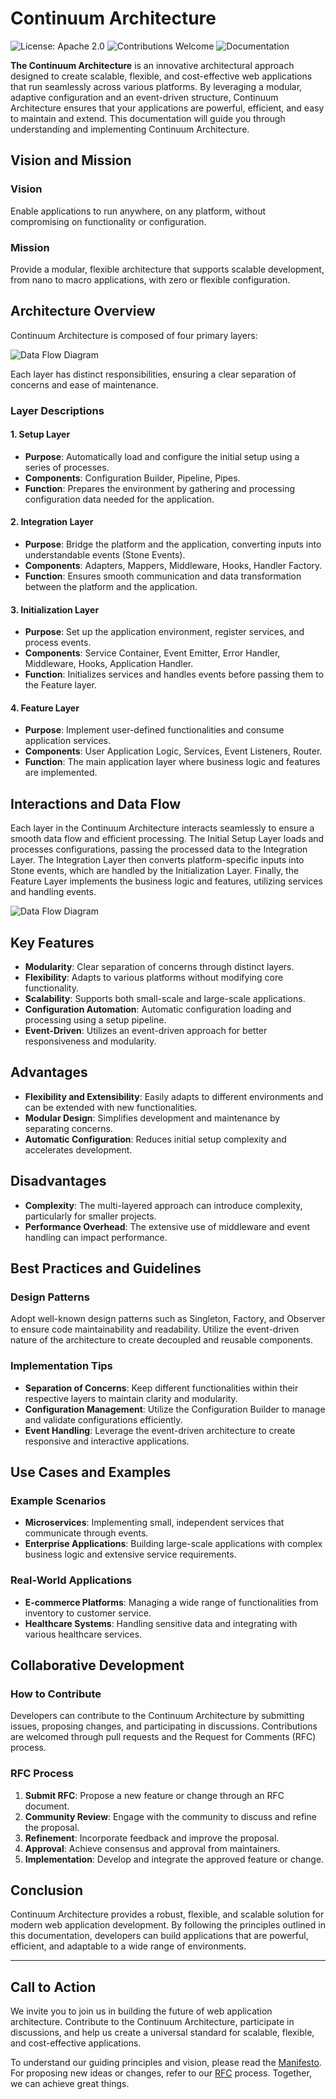# Continuum Architecture

![License: Apache 2.0](https://img.shields.io/badge/License-Apache%202.0-blue.svg)
![Contributions Welcome](https://img.shields.io/badge/contributions-welcome-brightgreen.svg)
![Documentation](https://img.shields.io/badge/docs-passing-brightgreen.svg)

**The Continuum Architecture** is an innovative architectural approach designed to create scalable, flexible, and cost-effective web applications that run seamlessly across various platforms. By leveraging a modular, adaptive configuration and an event-driven structure, Continuum Architecture ensures that your applications are powerful, efficient, and easy to maintain and extend. This documentation will guide you through understanding and implementing Continuum Architecture.

## Vision and Mission

### Vision

Enable applications to run anywhere, on any platform, without compromising on functionality or configuration.

### Mission

Provide a modular, flexible architecture that supports scalable development, from nano to macro applications, with zero or flexible configuration.

## Architecture Overview

Continuum Architecture is composed of four primary layers:

![Data Flow Diagram](layers.png)

Each layer has distinct responsibilities, ensuring a clear separation of concerns and ease of maintenance.

### Layer Descriptions

#### 1. Setup Layer

- **Purpose**: Automatically load and configure the initial setup using a series of processes.
- **Components**: Configuration Builder, Pipeline, Pipes.
- **Function**: Prepares the environment by gathering and processing configuration data needed for the application.

#### 2. Integration Layer

- **Purpose**: Bridge the platform and the application, converting inputs into understandable events (Stone Events).
- **Components**: Adapters, Mappers, Middleware, Hooks, Handler Factory.
- **Function**: Ensures smooth communication and data transformation between the platform and the application.

#### 3. Initialization Layer

- **Purpose**: Set up the application environment, register services, and process events.
- **Components**: Service Container, Event Emitter, Error Handler, Middleware, Hooks, Application Handler.
- **Function**: Initializes services and handles events before passing them to the Feature layer.

#### 4. Feature Layer

- **Purpose**: Implement user-defined functionalities and consume application services.
- **Components**: User Application Logic, Services, Event Listeners, Router.
- **Function**: The main application layer where business logic and features are implemented.

## Interactions and Data Flow

Each layer in the Continuum Architecture interacts seamlessly to ensure a smooth data flow and efficient processing. 
The Initial Setup Layer loads and processes configurations, passing the processed data to the Integration Layer. 
The Integration Layer then converts platform-specific inputs into Stone events, which are handled by the Initialization Layer. 
Finally, the Feature Layer implements the business logic and features, utilizing services and handling events.

![Data Flow Diagram](data-flow-diagram.png)

## Key Features

- **Modularity**: Clear separation of concerns through distinct layers.
- **Flexibility**: Adapts to various platforms without modifying core functionality.
- **Scalability**: Supports both small-scale and large-scale applications.
- **Configuration Automation**: Automatic configuration loading and processing using a setup pipeline.
- **Event-Driven**: Utilizes an event-driven approach for better responsiveness and modularity.

## Advantages

- **Flexibility and Extensibility**: Easily adapts to different environments and can be extended with new functionalities.
- **Modular Design**: Simplifies development and maintenance by separating concerns.
- **Automatic Configuration**: Reduces initial setup complexity and accelerates development.

## Disadvantages

- **Complexity**: The multi-layered approach can introduce complexity, particularly for smaller projects.
- **Performance Overhead**: The extensive use of middleware and event handling can impact performance.

## Best Practices and Guidelines

### Design Patterns

Adopt well-known design patterns such as Singleton, Factory, and Observer to ensure code maintainability and readability. Utilize the event-driven nature of the architecture to create decoupled and reusable components.

### Implementation Tips

- **Separation of Concerns**: Keep different functionalities within their respective layers to maintain clarity and modularity.
- **Configuration Management**: Utilize the Configuration Builder to manage and validate configurations efficiently.
- **Event Handling**: Leverage the event-driven architecture to create responsive and interactive applications.

## Use Cases and Examples

### Example Scenarios

- **Microservices**: Implementing small, independent services that communicate through events.
- **Enterprise Applications**: Building large-scale applications with complex business logic and extensive service requirements.

### Real-World Applications

- **E-commerce Platforms**: Managing a wide range of functionalities from inventory to customer service.
- **Healthcare Systems**: Handling sensitive data and integrating with various healthcare services.

## Collaborative Development

### How to Contribute

Developers can contribute to the Continuum Architecture by submitting issues, proposing changes, and participating in discussions. Contributions are welcomed through pull requests and the Request for Comments (RFC) process.

### RFC Process

1. **Submit RFC**: Propose a new feature or change through an RFC document.
2. **Community Review**: Engage with the community to discuss and refine the proposal.
3. **Refinement**: Incorporate feedback and improve the proposal.
4. **Approval**: Achieve consensus and approval from maintainers.
5. **Implementation**: Develop and integrate the approved feature or change.

## Conclusion

Continuum Architecture provides a robust, flexible, and scalable solution for modern web application development. By following the principles outlined in this documentation, developers can build applications that are powerful, efficient, and adaptable to a wide range of environments.

---

## Call to Action

We invite you to join us in building the future of web application architecture. 
Contribute to the Continuum Architecture, participate in discussions, 
and help us create a universal standard for scalable, flexible, and cost-effective applications.

To understand our guiding principles and vision, please read the [Manifesto](MANIFESTO.md). 
For proposing new ideas or changes, refer to our [RFC](rfcs/) process. Together, we can achieve great things.